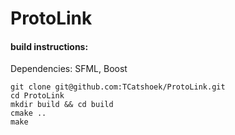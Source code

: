 # ProtoLink

#### build instructions: 

Dependencies: SFML, Boost

```
git clone git@github.com:TCatshoek/ProtoLink.git
cd ProtoLink
mkdir build && cd build
cmake ..
make
```

